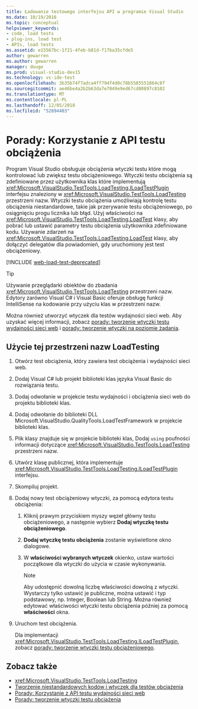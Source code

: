 ```yaml
---
title: Ładowanie testowego interfejsu API w programie Visual Studio
ms.date: 10/19/2016
ms.topic: conceptual
helpviewer_keywords:
- code, load tests
- plug-ins, load test
- APIs, load tests
ms.assetid: e15567bc-1f21-4feb-b81d-f17ba35cfde5
author: gewarren
ms.author: gewarren
manager: douge
ms.prod: visual-studio-dev15
ms.technology: vs-ide-test
ms.openlocfilehash: 3b35b74f7adca4ff794f4d0c78b5585551864c8f
ms.sourcegitcommit: ae46be4a2b2b63da7e7049e9ed67cd80897c8102
ms.translationtype: MT
ms.contentlocale: pl-PL
ms.lasthandoff: 12/05/2018
ms.locfileid: "52894403"
---
```

# <a name="how-to-use-the-load-test-api"></a>Porady: Korzystanie z API testu obciążenia

Program Visual Studio obsługuje obciążenia wtyczki testu które mogą kontrolować lub zwiększ testu obciążeniowego. Wtyczki testu obciążenia są zdefiniowane przez użytkownika klas które implementują <xref:Microsoft.VisualStudio.TestTools.LoadTesting.ILoadTestPlugin> interfejsu znaleziony w <xref:Microsoft.VisualStudio.TestTools.LoadTesting> przestrzeni nazw. Wtyczki testu obciążenia umożliwiają kontrolę testu obciążenia niestandardowe, takie jak przerywanie testu obciążeniowego, po osiągnięciu progu licznika lub błąd. Użyj właściwości na <xref:Microsoft.VisualStudio.TestTools.LoadTesting.LoadTest> klasy, aby pobrać lub ustawić parametry testu obciążenia użytkownika zdefiniowane kodu. Używanie zdarzeń na <xref:Microsoft.VisualStudio.TestTools.LoadTesting.LoadTest> klasy, aby dołączyć delegatów dla powiadomień, gdy uruchomiony jest test obciążeniowy.

[!INCLUDE [web-load-test-deprecated](includes/web-load-test-deprecated.md)]

> [!TIP]
> Używanie przeglądarki obiektów do zbadania <xref:Microsoft.VisualStudio.TestTools.LoadTesting> przestrzeni nazw. Edytory zarówno Visual C# i Visual Basic oferuje obsługę funkcji IntelliSense na kodowanie przy użyciu klas w przestrzeni nazw.

Można również utworzyć wtyczek dla testów wydajności sieci web. Aby uzyskać więcej informacji, zobacz [porady: tworzenie wtyczki testu wydajności sieci web](../test/how-to-create-a-web-performance-test-plug-in.md) i [porady: tworzenie wtyczki na poziomie żądania](../test/how-to-create-a-request-level-plug-in.md).

## <a name="to-use-the-loadtesting-namespace"></a>Użycie tej przestrzeni nazw LoadTesting

1.  Otwórz test obciążenia, który zawiera test obciążenia i wydajności sieci web.

2.  Dodaj Visual C# lub projekt biblioteki klas języka Visual Basic do rozwiązania testu.

3.  Dodaj odwołanie w projekcie testu wydajności i obciążenia sieci web do projektu biblioteki klas.

4.  Dodaj odwołanie do biblioteki DLL Microsoft.VisualStudio.QualityTools.LoadTestFramework w projekcie biblioteki klas.

5.  Plik klasy znajduje się w projekcie biblioteki klas, Dodaj `using` poufności informacji dotyczące <xref:Microsoft.VisualStudio.TestTools.LoadTesting> przestrzeni nazw.

6.  Utwórz klasę publicznej, która implementuje <xref:Microsoft.VisualStudio.TestTools.LoadTesting.ILoadTestPlugin> interfejsu.

7.  Skompiluj projekt.

8.  Dodaj nowy test obciążeniowy wtyczki, za pomocą edytora testu obciążenia:

    1.  Kliknij prawym przyciskiem myszy węzeł główny testu obciążeniowego, a następnie wybierz **Dodaj wtyczkę testu obciążeniowego**.

    2.  **Dodaj wtyczkę testu obciążenia** zostanie wyświetlone okno dialogowe.

    3.  W **właściwości wybranych wtyczek** okienko, ustaw wartości początkowe dla wtyczki do użycia w czasie wykonywania.

        > [!NOTE]
        > Aby udostępnić dowolną liczbę właściwości dowolną z wtyczki. Wystarczy tylko ustawić je publiczne, można ustawić i typ podstawowy, np. Integer, Boolean lub String. Można również edytować właściwości wtyczki testu obciążenia później za pomocą **właściwości** okna.

9. Uruchom test obciążenia.

     Dla implementacji <xref:Microsoft.VisualStudio.TestTools.LoadTesting.ILoadTestPlugin>, zobacz [porady: tworzenie wtyczki testu obciążeniowego](../test/how-to-create-a-load-test-plug-in.md).

## <a name="see-also"></a>Zobacz także

- <xref:Microsoft.VisualStudio.TestTools.LoadTesting>
- [Tworzenie niestandardowych kodów i wtyczek dla testów obciążenia](../test/create-custom-code-and-plug-ins-for-load-tests.md)
- [Porady: Korzystanie z API testu wydajności sieci web](../test/how-to-use-the-web-performance-test-api.md)
- [Porady: tworzenie wtyczki testu obciążenia](../test/how-to-create-a-load-test-plug-in.md)